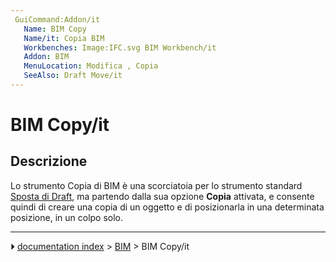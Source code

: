```yaml
---
 GuiCommand:Addon/it
   Name: BIM Copy
   Name/it: Copia BIM
   Workbenches: Image:IFC.svg BIM Workbench/it
   Addon: BIM
   MenuLocation: Modifica , Copia
   SeeAlso: Draft Move/it
---
```


# BIM Copy/it


</div>



## Descrizione


<div class="mw-translate-fuzzy">

Lo strumento Copia di BIM è una scorciatoia per lo strumento standard [Sposta di Draft](Draft_Move/it.md), ma partendo dalla sua opzione **Copia** attivata, e consente quindi di creare una copia di un oggetto e di posizionarla in una determinata posizione, in un colpo solo.


</div>



---
⏵ [documentation index](../README.md) > [BIM](BIM_Workbench.md) > BIM Copy/it
